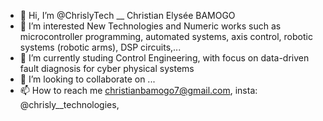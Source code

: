 - 👋 Hi, I’m @ChrislyTech __ Christian Elysée BAMOGO 
- 👀 I’m interested New Technologies and Numeric works such as microcontroller programming, automated systems, axis control, robotic systems (robotic arms), DSP circuits,...
- 🌱 I’m currently studing Control Engineering, with focus on data-driven fault diagnosis for cyber physical systems
- 💞️ I’m looking to collaborate on ...
- 📫 How to reach me christianbamogo7@gmail.com, insta: @chrisly__technologies, 

<!---
ChrislyTech/ChrislyTech is a ✨ special ✨ repository because its `README.md` (this file) appears on your GitHub profile.
You can click the Preview link to take a look at your changes.
--->
